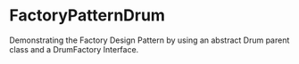 # FactoryPatternDrum
Demonstrating the Factory Design Pattern by using an abstract Drum parent class and a DrumFactory Interface.
